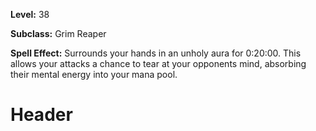 <!-- TITLE: Spell: Mental Corruption -->
<!-- SUBTITLE:  -->

**Level:** 38

**Subclass:** Grim Reaper

**Spell Effect:** Surrounds your hands in an unholy aura for 0:20:00. This allows your attacks a chance to tear at your opponents mind, absorbing their mental energy into your mana pool.
# Header